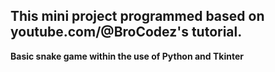 ## This mini project programmed based on youtube.com/@BroCodez's tutorial.

**Basic snake game within the use of Python and Tkinter**
